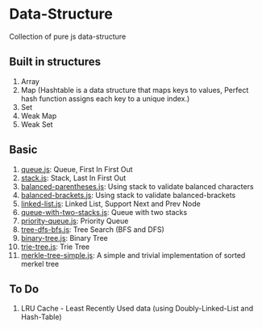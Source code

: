 # Data-Structure
Collection of pure js data-structure

## Built in structures
1. Array
1. Map (Hashtable is a data structure that maps keys to values, Perfect hash function assigns each key to a unique index.)
1. Set
1. Weak Map
1. Weak Set



## Basic

1. [queue.js](queue.js): Queue, First In First Out
1. [stack.js](stack.js): Stack, Last In First Out
1. [balanced-parentheses.js](balanced-parentheses.js): Using stack to validate balanced characters
1. [balanced-brackets.js](balanced-brackets.js): Using stack to validate balanced-brackets
1. [linked-list.js](linked-list.js): Linked List, Support Next and Prev Node
1. [queue-with-two-stacks.js](queue-with-two-stack.js): Queue with two stacks
1. [priority-queue.js](priority-queue.js): Priority Queue
1. [tree-dfs-bfs.js](tree-dfs-bfs.js): Tree Search (BFS and DFS)
1. [binary-tree.js](binary-tree.js): Binary Tree
1. [trie-tree.js](trie-tree.js): Trie Tree
1. [merkle-tree-simple.js](merkle-tree-simple.js): A simple and trivial implementation of sorted merkel tree


## To Do
1. LRU Cache - Least Recently Used data (using Doubly-Linked-List and Hash-Table)
